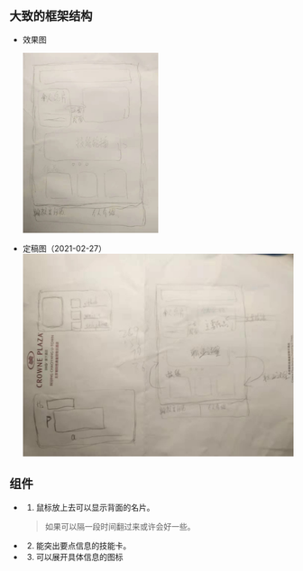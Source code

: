 ## 大致的框架结构
- 效果图

  <img src="./asserts/网页结构解析.jpg" style="width:50%; text-align:center;" title="大致骨架结构">

- 定稿图（2021-02-27）
  ![定稿图](asserts/最终定稿.jpg)

## 组件
- 1. 鼠标放上去可以显示背面的名片。
  > 如果可以隔一段时间翻过来或许会好一些。

- 2. 能突出要点信息的技能卡。

- 3. 可以展开具体信息的图标
 
